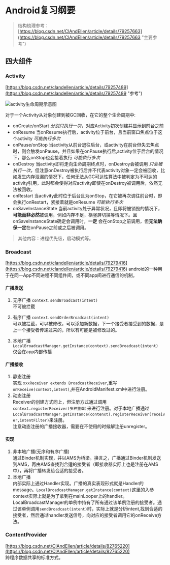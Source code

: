 # Android复习纲要 #
> 结构梳理参考：[https://blog.csdn.net/ClAndEllen/article/details/79257663](https://blog.csdn.net/ClAndEllen/article/details/79257663 "主要参考")

## 四大组件 ##

### Activity ###
[https://blog.csdn.net/clandellen/article/details/79257489](https://blog.csdn.net/clandellen/article/details/79257489 "参考")

![activity生命周期示意图](http://i2.tiimg.com/697392/7e09d93675aef06f.png)

对于一个Activity从对象创建到被GC回收，在它的整个生命周期中:

- onCreate/onStart *分别只执行一次*，对应Activity初次创建并显示到前台之前
- onResume 当onResume执行后，activity位于前台，且当前窗口焦点位于这个activity *可能执行多次*
- onPause/onStop 当activity从前台退往后台，或activity在前台但失去焦点时，则会触发onPause，并且如果在onPause执行后,activity位于后台的情况下，那么onStop也会接着执行 *可能执行多次*
- onDestroy 当activity即将走向生命周期终点时，onDestroy会被调用 *只会被执行一次*，但注意onDestroy被执行后并不代表activity对象一定会被回收，比如发生内存泄漏的情况下，任何无法从GC可达性算法中被判定为不可达的activity引用，此时都会使得对应activity即使在onDestroy被调用后，依然无法被回收。
- onRestart 当activity此时位于后台且为onStop，在它被再次调往前台时，即会执行onRestart，紧接着就是onResume *可能执行多次*
- onSaveInstanceState 当前activity处于异常状况，且即将被销毁的情况下，**可能而非必然**被调用，例如内存不足，横竖屏切换等情况下。且onSaveInstanceState确定会调用时，**一定** 会在onStop之前调用，但**无法确保一定**在onPause之前或之后被调用。

> 其他内容：进程优先级，启动模式等。

### Broadcast ###
[https://blog.csdn.net/clandellen/article/details/79279416](https://blog.csdn.net/clandellen/article/details/79279416)
android的一种用于在同一App不同进程不同组件间，或不同app间进行通信的机制。
#### 广播发送 ####
1. 无序广播 `context.sendBroadcast(intent)`
	<br>不可被拦截

2. 有序广播 `context.sendOrderBroadcast(intent)`
	<br>可以被拦截，可以被修改，可以添加新数据，下一个接受者接受到的数据，是上一个接受者传递过来的，所以有可能是被修改过的。
3. 本地广播 `LocalBroadcastManager.getInstance(context).sendBroadcast(intent)`
	<br>仅会在app内部传播
#### 广播接收 ####

1. 静态注册
	<br>实现 `xxxReceiver extends BroadcastReceiver`,重写 `onReceive(context,intent)`,并在AndroidManifest.xml中进行注册。
2. 动态注册
	<br>Receiver的创建方式同上，但注册方式通过调用`context.registerReceiver(多种重载)`来进行注册。对于本地广播通过`LocalBroadcastManager.getInstance(contenxt).registerReceiver(receiver,intentFilter)`来注册。
	<br>注意动态注册的广播接收器，需要在不使用的时候解注册unregister。
#### 实现 ####
1. 非本地广播(无序和有序广播)<br>通过Binder机制实现，并以AMS为桥梁。换言之，广播通过Binder机制发送到AMS，再由AMS查找到合适的接受者（即接收器实际上也是注册在AMS中），再将广播转发给合适的接受者。
2. 本地广播<br>内部实际上通过Handler实现。广播的真实表现形式就是Handler的message。`LocalBroadcastManager.getInstance(context)`这里的入参context实际上就是为了拿到在mainLooper上的handler。LocalBroadcastManager的单例中持有了所有通过该单例注册的接受者。通过该单例调用`sendBroadcast(intent)`时，实际上就是分析intent,找到合适的接受者，然后通过handler发送信号，向对应的接受者调用它的onReceive方法。

### ContentProvider ###
[https://blog.csdn.net/ClAndEllen/article/details/82765220](https://blog.csdn.net/ClAndEllen/article/details/82765220)
<br>跨程序数据共享的标准方式。